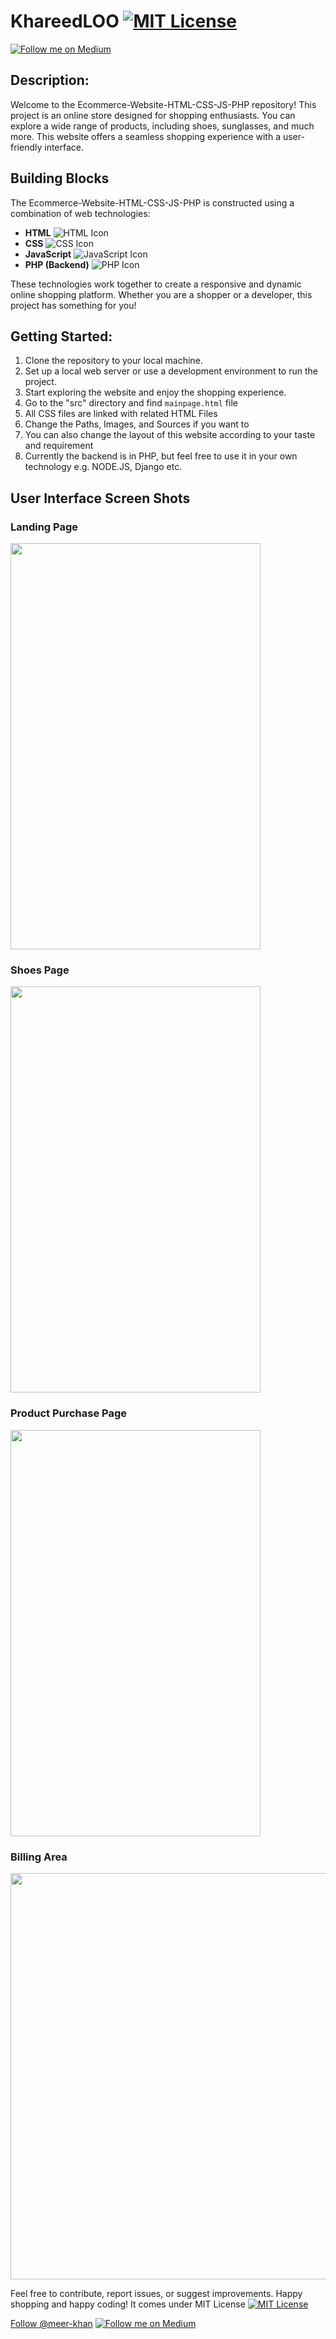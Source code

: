 # KhareedLOO [![MIT License](https://img.shields.io/badge/License-MIT-blue.svg)](https://opensource.org/licenses/MIT)
[![Follow me on Medium](https://img.shields.io/badge/Medium-%40meer--khan-02b875?style=for-the-badge&logo=medium)](https://medium.com/@meer-khan)

## Description: 
Welcome to the Ecommerce-Website-HTML-CSS-JS-PHP repository! This project is an online store designed for shopping enthusiasts. You can explore a wide range of products, including shoes, sunglasses, and much more. This website offers a seamless shopping experience with a user-friendly interface.

## Building Blocks

The Ecommerce-Website-HTML-CSS-JS-PHP is constructed using a combination of web technologies:

- **HTML** ![HTML Icon](https://img.icons8.com/color/48/000000/html-5--v1.png)
- **CSS** ![CSS Icon](https://img.icons8.com/color/48/000000/css3.png)
- **JavaScript** ![JavaScript Icon](https://img.icons8.com/color/48/000000/javascript--v2.png)
- **PHP (Backend)** ![PHP Icon](https://img.icons8.com/officel/16/000000/php-logo.png)

These technologies work together to create a responsive and dynamic online shopping platform. Whether you are a shopper or a developer, this project has something for you!

## Getting Started:

1. Clone the repository to your local machine.
2. Set up a local web server or use a development environment to run the project.
3. Start exploring the website and enjoy the shopping experience.
4. Go to the "src" directory and find `mainpage.html` file
5. All CSS files are linked with related HTML Files
6. Change the Paths, Images, and Sources if you want to
7. You can also change the layout of this website according to your taste and requirement
8. Currently the backend is in PHP, but feel free to use it in your own technology e.g. NODE.JS, Django etc. 


## User Interface Screen Shots

### Landing Page
<img src="https://github.com/meer-khan/KhareedLOO-Ecommerce-Website/assets/40295656/85ebdbac-f324-42b0-abe2-3ea01eacca18)" style="height: 650px; width:400px;"/>

### Shoes Page

<img src="https://github.com/meer-khan/KhareedLOO-Ecommerce-Website/assets/40295656/9ad27a04-f51d-4a46-ac3d-536adc40e315" style="height: 650px; width:400px;"/>

### Product Purchase Page

<img src="https://github.com/meer-khan/KhareedLOO-Ecommerce-Website/assets/40295656/69336aeb-6bab-466e-99ff-f8f84d6b4958" style="height: 650px; width:400px;"/>

### Billing Area

<img src="https://github.com/meer-khan/KhareedLOO-Ecommerce-Website/assets/40295656/b5304f16-9aef-4c3f-b04d-6cc5699e7560" style="height: 650px; width:550px;"/>





Feel free to contribute, report issues, or suggest improvements. Happy shopping and happy coding!
It comes under MIT License [![MIT License](https://img.shields.io/badge/License-MIT-blue.svg)](https://opensource.org/licenses/MIT)

<a class="github-button" href="https://github.com/meer-khan" data-size="large" aria-label="Follow @meer-khan on GitHub">Follow @meer-khan</a>
[![Follow me on Medium](https://img.shields.io/badge/Medium-%40meer--khan-02b875?style=for-the-badge&logo=medium)](https://medium.com/@meer-khan)

